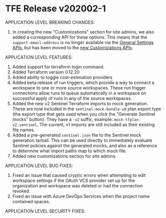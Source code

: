 # TFE Release v202002-1


APPLICATION LEVEL BREAKING CHANGES:

1. In creating the new "Customizations" section for site admins, we also added a corresponding API for these options.  This means that the `support-email-address` is no longer available via the [General Settings APIs](https://www.terraform.io/docs/cloud/api/admin/settings.html#list-general-settings), but has been moved to the [new Customizations APIs](https://www.terraform.io/docs/cloud/api/admin/settings.html#list-customization-settings).

 APPLICATION LEVEL FEATURES:

1. Added support for terraform login command.
1. Added Terraform version 0.12.20
1. Added ability to toggle cost-estimation providers
1. Added beta release of run triggers, which provide a way to connect a workspace to one or more source workspaces. These run trigger connections allow runs to queue automatically in a workspace on successful apply of runs in any of the source workspaces.
1. Added the new v2 Sentinel Terraform imports to mock generation. These are now included in the `sentinel-mock-bundle-v0` plan export type (the export type that gets used when you click the "Generate Sentinel mocks" button). They have a `-v2` suffix, example: `mock-tfplan-v2.sentinel`. The current, v1 imports are still included as their existing file names.
1. Added a pre-generated `sentinel.json` file to the Sentinel mock generation tarball. This can be used directly to immediately evaluate Sentinel policies against the generated mocks, and also as a reference to determine what import paths map to which mock file.
1. Added new customizations section for site admins


 APPLICATION LEVEL BUG FIXES:

1. Fixed an issue that caused cryptic errors when attempting to edit workspace settings if the OAuth VCS provider set up for the organization and workspace was deleted or had the connection revoked.
1. Fixed an issue with Azure DevOps Services when the project name contained spaces.


 APPLICATION LEVEL SECURITY FIXES:



